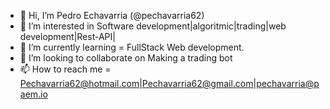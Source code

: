 - 👋 Hi, I’m Pedro Echavarria (@pechavarria62)
- 👀 I’m interested in Software development|algoritmic|trading|web development|Rest-API|
- 🌱 I’m currently learning = FullStack Web development.
- 💞️ I’m looking to collaborate on Making a trading bot
- 📫 How to reach me = Pechavarria62@hotmail.com|Pechavarria62@gmail.com|pechavarria@paem.io

<!---
pechavarria62/pechavarria62 is a ✨ special ✨ repository because its `README.md` (this file) appears on your GitHub profile.
You can click the Preview link to take a look at your changes.
--->
